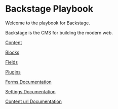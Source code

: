 # Backstage Playbook

Welcome to the playbook for Backstage.

Backstage is the CMS for building the modern web.

[Content](01-content.md)

[Blocks](02-blocks/01-introduction.md)

[Fields](03-fields/01-introduction.md)

[Plugins](04-plugins/01-introduction.md)

[Forms Documentation](02-forms.md)

[Settings Documentation](03-settings.md)

[Content url Documentation](04-urls.md)
